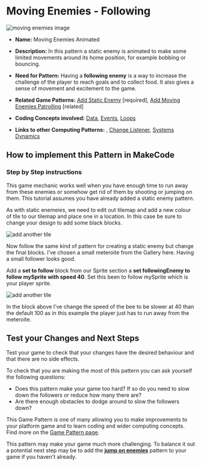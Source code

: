 # Moving Enemies - Following

![ moving enemies image](https://raw.githubusercontent.com/mickfuzz/makecode-platformer-101/master/images/patterns/gameMechanics_followingenemies.jpg)

* **Name:** Moving Enemies Animated

* **Description:** In this pattern a static enemy is animated to make some limited movements around its home position, for example bobbing or bouncing.

* **Need for Pattern:** Having a **following enemy** is a way to increase the challenge of the player to reach goals and to collect food.
It also gives a sense of movement and excitement to the game.

* **Related Game Patterns:** [Add Static Enemy](addStaticEnemy) [required], [Add Moving Enemies Patrolling](movingEnemiesPatrolling) [related]

* **Coding Concepts involved:** [Data](learningDimensions#data), [Events](learningDimensions#events), [Loops](learningDimensions#events)

* **Links to other Computing Patterns:** , [Change Listener](learningDimensions#change-listener), [Systems Dynamics](learningDimensions#systems-dynamics)  

## How to implement this Pattern in MakeCode

### Step by Step instructions

This game mechanic works well when you have enough time to run away from these enemies or somehow get rid of them by shooting or jumping on them.
This tutorial assumes you have already added a static enemy pattern.

As with static enemeies, we need to edit out tilemap and add a new colour of tlle to our tilemap and place one in a location. In this case
be sure to change your design to add some black blocks.

![add another tile](https://raw.githubusercontent.com/mickfuzz/getting-started-making-a-platformer-test1/master/images/addFollowingEnemy2.png)

Now follow the same kind of pattern for creating a static enemy but change the final blocks. I’ve chosen a small meteroite from the Gallery here. Having a small follower
looks good.  

Add a **set to follow** block from our Sprite section a **set followingEnemy to follow mySprite with speed 40**. Set this been to follow mySprite which is your player sprite.

![add another tile](https://raw.githubusercontent.com/mickfuzz/getting-started-making-a-platformer-test1/master/images/addFollowingEnemy1.png)

In the block above I’ve change the speed of the bee to be slower at 40 than the default 100 as in this example the player just has to run away from the meteroite.

## Test your Changes and Next Steps

Test your game to check that your changes have the desired behaviour and that there are no side effects.

To check that you are making the most of this pattern you can ask yourself the following questions:

* Does this pattern make your game too hard? If so do you need to slow down the followers or reduce how many there are?
* Are there enough obstacles to dodge around to slow the followers down?

This Game Pattern is one of many allowing you to make improvements to your platform game and to learn coding and wider computing concepts.
Find more on the [Game Pattern page](gamePatterns.md).

This pattern may make your game much more challenging. To balance it out a potential next step may be to
add the **[jump on enemies](jumpOnEnemies)** pattern to your game if you haven't already.
